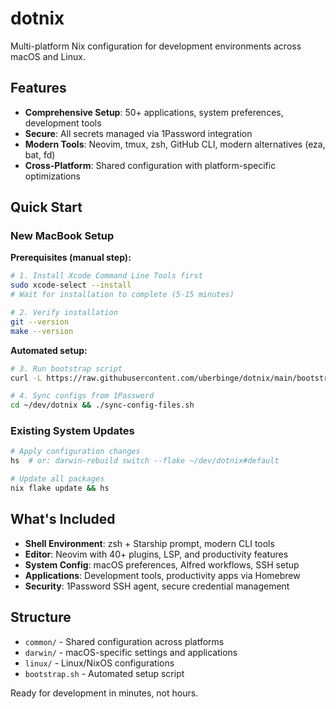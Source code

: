# dotnix

Multi-platform Nix configuration for development environments across macOS and Linux.

## Features

- **Comprehensive Setup**: 50+ applications, system preferences, development tools
- **Secure**: All secrets managed via 1Password integration
- **Modern Tools**: Neovim, tmux, zsh, GitHub CLI, modern alternatives (eza, bat, fd)
- **Cross-Platform**: Shared configuration with platform-specific optimizations

## Quick Start

### New MacBook Setup

**Prerequisites (manual step):**
```bash
# 1. Install Xcode Command Line Tools first
sudo xcode-select --install
# Wait for installation to complete (5-15 minutes)

# 2. Verify installation
git --version
make --version
```

**Automated setup:**
```bash
# 3. Run bootstrap script
curl -L https://raw.githubusercontent.com/uberbinge/dotnix/main/bootstrap.sh | bash

# 4. Sync configs from 1Password
cd ~/dev/dotnix && ./sync-config-files.sh
```

### Existing System Updates
```bash
# Apply configuration changes
hs  # or: darwin-rebuild switch --flake ~/dev/dotnix#default

# Update all packages
nix flake update && hs
```

## What's Included

- **Shell Environment**: zsh + Starship prompt, modern CLI tools
- **Editor**: Neovim with 40+ plugins, LSP, and productivity features  
- **System Config**: macOS preferences, Alfred workflows, SSH setup
- **Applications**: Development tools, productivity apps via Homebrew
- **Security**: 1Password SSH agent, secure credential management


## Structure

- `common/` - Shared configuration across platforms
- `darwin/` - macOS-specific settings and applications
- `linux/` - Linux/NixOS configurations
- `bootstrap.sh` - Automated setup script

Ready for development in minutes, not hours.